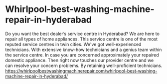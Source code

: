 # Whirlpool-best-washing-machine-repair-in-hyderabad
Do you want the best dealer’s service centre in Hyderabad? We are here to repair all types of home appliances. This service centre is one of the most reputed service centres in twin cities. We've got well-experienced technicians. With extensive know-how technicians and a genius team within the service centre. In case you are concerned approximately your repaired domestic appliance. Then right now touches our provider centre and we can resolve your concern problems. By retaining well-proficient technicians. https://whirlpoolbestwashingmachinerepair.com/whirlpool-best-washing-machine-repair-in-hyderabad/  
